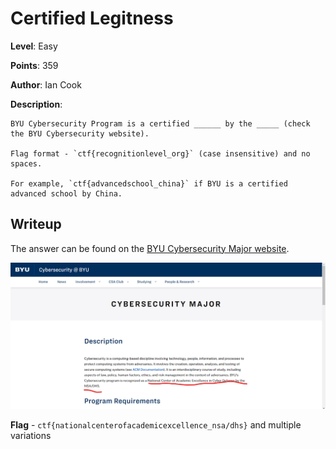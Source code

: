 # Certified Legitness
**Level**: Easy

**Points**: 359

**Author**: Ian Cook

**Description**:
```
BYU Cybersecurity Program is a certified ______ by the _____ (check the BYU Cybersecurity website).

Flag format - `ctf{recognitionlevel_org}` (case insensitive) and no spaces.

For example, `ctf{advancedschool_china}` if BYU is a certified advanced school by China.
```

## Writeup
The answer can be found on the [BYU Cybersecurity Major website](https://cybersecurity.byu.edu/cybersecurity-major).

![](solution.png)

**Flag** - `ctf{nationalcenterofacademicexcellence_nsa/dhs}` and multiple variations
